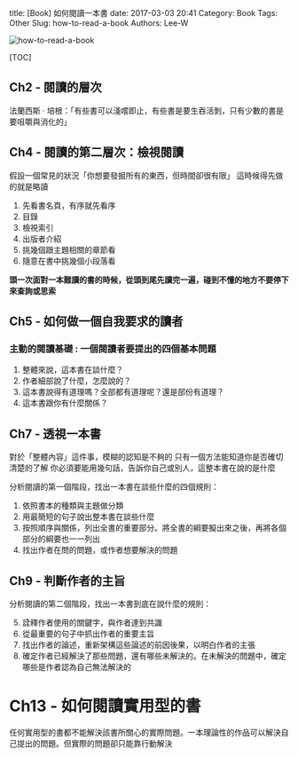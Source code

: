 title: [Book] 如何閱讀一本書
date: 2017-03-03 20:41
Category: Book
Tags: Other
Slug: how-to-read-a-book
Authors: Lee-W

![how-to-read-a-book]({static}/images/books/D1Obrmf.jpg)

<!--more-->

[TOC]

## Ch2 - 閱讀的層次

法蘭西斯 · 培根：「有些書可以淺嚐即止，有些書是要生吞活剝，只有少數的書是要咀嚼與消化的」

## Ch4 - 閱讀的第二層次：檢視閱讀

假設一個常見的狀況「你想要發掘所有的東西，但時間卻很有限」
這時候得先做的就是略讀

1. 先看書名頁，有序就先看序
2. 目錄
3. 檢視索引
4. 出版者介紹
5. 挑幾個跟主題相關的章節看
6. 隨意在書中挑幾個小段落看

**頭一次面對一本難讀的書的時候，從頭到尾先讀完一遍，碰到不懂的地方不要停下來查詢或思索**

## Ch5 - 如何做一個自我要求的讀者

### 主動的閱讀基礎 : 一個閱讀者要提出的四個基本問題

1. 整體來說，這本書在談什麼？
2. 作者細部說了什麼，怎麼說的？
3. 這本書說得有道理嗎？全部都有道理呢？還是部份有道理？
4. 這本書跟你有什麼關係？

## Ch7 - 透視一本書

對於「整體內容」這件事，模糊的認知是不夠的
只有一個方法能知道你是否確切清楚的了解
你必須要能用幾句話，告訴你自己或別人，這整本書在說的是什麼

分析閱讀的第一個階段，找出一本書在談些什麼的四個規則：

1. 依照書本的種類與主題做分類
2. 用最簡短的句子說出整本書在談些什麼
3. 按照順序與關係，列出全書的重要部分。將全書的綱要擬出來之後，再將各個部分的綱要也一一列出
4. 找出作者在問的問題，或作者想要解決的問題

## Ch9 - 判斷作者的主旨

分析閱讀的第二個階段，找出一本書到底在說什麼的規則：

5. 詮釋作者使用的關鍵字，與作者達到共識
6. 從最重要的句子中抓出作者的重要主旨
7. 找出作者的論述，重新架構這些論述的前因後果，以明白作者的主張
8. 確定作者已經解決了那些問題，還有哪些未解決的。在未解決的問題中，確定哪些是作者認為自己無法解決的

# Ch13 - 如何閱讀實用型的書

任何實用型的書都不能解決該書所關心的實際問題。一本理論性的作品可以解決自己提出的問題。但實際的問題卻只能靠行動解決
